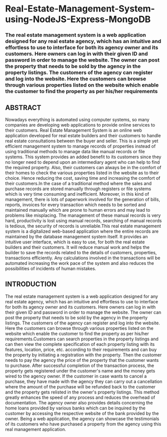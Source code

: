 # Real-Estate-Management-System-using-NodeJS-Express-MongoDB
### The real estate management system is a web application designed for any real estate agency, which has an intuitive and effortless to use to interface for both its agency owner and its customers. Here owners can log in with their given ID and password in order to manage the website. The owner can post the property that needs to be sold by the agency in the property listings. The customers of the agency can register and log into the website. Here the customers can browse through various properties listed on the website which enable the customer to find the property as per his/her requirements

## ABSTRACT
Nowadays everything is automated using computer systems, so many companies are developing web applications to provide online services to their customers. Real Estate Management System is an online web application developed for real estate builders and their customers to handle real estate consultations between the buyer and seller. This is a simple yet efficient management system to manage records of properties instead of using traditional methods to manage data like manual records or file systems. This system provides an added benefit to its customers since they no longer need to depend upon an intermediary agent who can help to find the required property. Also, their customers can always be in the comfort of their homes to check the various properties listed in the website as to their choice. Hence reducing the cost, saving time and increasing the comfort of their customers.In the case of a traditional method where the sales and purchase records are stored manually through registers or file systems which is very time consuming and inefficient. Moreover, in this kind of management, there is lots of paperwork involved for the generation of bills, reports, invoices for every transaction which needs to be sorted and maintained manually which are prone to human errors and may lead to problems like misplacing. The management of these manual records is very hard, productivity is lost using manual records, searching of manual records is tedious, the security of records is unreliable.This real estate management system is a digitalized web-based application where the entire records are maintained by the database management system itself. It provides an intuitive user interface, which is easy to use, for both the real estate builders and their customers. It will reduce manual work and helps the builder to save the records related to the details of customers, properties, transactions efficiently. Any calculations involved in the transactions will be automated increasing the work pace of the system and also reduces the possibilities of incidents of human mistakes.

## INTRODUCTION

The real estate management system is a web application designed for any real estate agency, which has an intuitive and effortless to use to interface for both its agency owner and its customers. Here owners can log in with their given ID and password in order to manage the website. The owner can post the property that needs to be sold by the agency in the property listings. The customers of the agency can register and log into the website. Here the customers can browse through various properties listed on the website which enable the customer to find the property as per his/her requirements.Customers can search properties in the property listings and can then view the complete specification of each property listing with its features, location, price, etc. according to their requirements and can buy the property by initiating a registration with the property. Then the customer needs to pay the agency the price of the property that the customer wants to purchase. After successful completion of the transaction process, the property gets registered under the customer's name and the money gets wired to the agency owner. If the customer in case wants to cancel a purchase, they have made with the agency they can carry out a cancellation where the amount of the purchase will be refunded back to the customer and the property gets relisted in the owner's property listings. This method greatly enhances the speed of any process and reduces the overhead of documentation. The agency owner also provides details concerning the home loans provided by various banks which can be inquired by the customer by accessing the respective website of the bank provided by the owner. Being a web application, the agency can showcase the testimonials of its customers who have purchased a property from the agency using this real management application.
